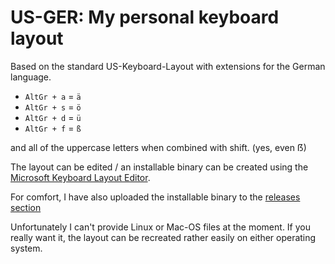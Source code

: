 # US-GER: My personal keyboard layout

Based on the standard US-Keyboard-Layout with extensions for the German language.

- `AltGr + a` = `ä`
- `AltGr + s` = `ö`
- `AltGr + d` = `ü`
- `AltGr + f` = `ß`

and all of the uppercase letters when combined with shift. (yes, even ẞ)

The layout can be edited / an installable binary can be created using the [Microsoft Keyboard Layout Editor](https://www.microsoft.com/en-us/download/details.aspx?id=102134).

For comfort, I have also uploaded the installable binary to the [releases section](https://github.com/RvNovae/us-ger/release)

Unfortunately I can't provide Linux or Mac-OS files at the moment.
If you really want it, the layout can be recreated rather easily on either operating system.
